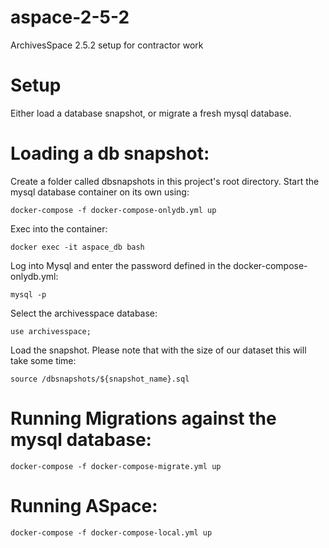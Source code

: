 # aspace-2-5-2
ArchivesSpace 2.5.2 setup for contractor work

# Setup
Either load a database snapshot, or migrate a fresh mysql database.

# Loading a db snapshot:
Create a folder called dbsnapshots in this project's root directory.
Start the mysql database container on its own using:
```
docker-compose -f docker-compose-onlydb.yml up
```
Exec into the container:
```
docker exec -it aspace_db bash
```
Log into Mysql and enter the password defined in the docker-compose-onlydb.yml:
```
mysql -p
```
Select the archivesspace database:
```
use archivesspace;
```
Load the snapshot. Please note that with the size of our dataset this will take some time:
```
source /dbsnapshots/${snapshot_name}.sql
```

# Running Migrations against the mysql database:
```
docker-compose -f docker-compose-migrate.yml up
```

# Running ASpace:
```
docker-compose -f docker-compose-local.yml up
```